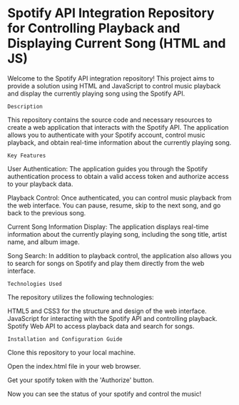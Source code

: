# Spotify API Integration Repository for Controlling Playback and Displaying Current Song (HTML and JS)

Welcome to the Spotify API integration repository! 
This project aims to provide a solution using HTML and JavaScript to control music playback and display the currently playing song using the Spotify API.

	Description
This repository contains the source code and necessary resources to create a web application that interacts with the Spotify API. The application allows you to authenticate with your Spotify account, control music playback, and obtain real-time information about the currently playing song.

	Key Features
User Authentication: The application guides you through the Spotify authentication process to obtain a valid access token and authorize access to your playback data.

Playback Control: Once authenticated, you can control music playback from the web interface. You can pause, resume, skip to the next song, and go back to the previous song.

Current Song Information Display: The application displays real-time information about the currently playing song, including the song title, artist name, and album image.

Song Search: In addition to playback control, the application also allows you to search for songs on Spotify and play them directly from the web interface.

	Technologies Used
The repository utilizes the following technologies:

HTML5 and CSS3 for the structure and design of the web interface.
JavaScript for interacting with the Spotify API and controlling playback.
Spotify Web API to access playback data and search for songs.

	Installation and Configuration Guide

Clone this repository to your local machine.

Open the index.html file in your web browser.

Get your spotify token with the 'Authorize' button.

Now you can see the status of your spotify and control the music!
